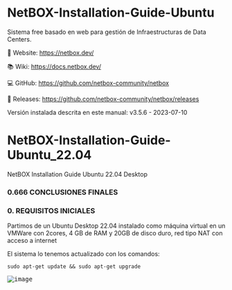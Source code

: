 # NetBOX-Installation-Guide-Ubuntu
Sistema free basado en web para gestión de Infraestructuras de Data Centers.

:house_with_garden: Website: https://netbox.dev/

:books: Wiki: https://docs.netbox.dev/

:computer: GitHub: https://github.com/netbox-community/netbox

:rocket: Releases: https://github.com/netbox-community/netbox/releases

Versión instalada descrita en este manual: v3.5.6 - 2023-07-10

# NetBOX-Installation-Guide-Ubuntu_22.04
NetBOX Installation Guide Ubuntu 22.04 Desktop

### 0.666 CONCLUSIONES FINALES

### 0. REQUISITOS INICIALES
Partimos de un Ubuntu Desktop 22.04 instalado como máquina virtual en un VMWare con 2cores, 4 GB de RAM y 20GB de disco duro, red tipo NAT con acceso a internet

El sistema lo tenemos actualizado con los comandos:

```shell
sudo apt-get update && sudo apt-get upgrade
```
<kbd>![image](https://github.com/informaticaeloy/Manuales-And-HowTo/assets/20743678/76004009-4c1b-48f5-a47f-be672050d2cf)</kbd>


